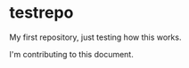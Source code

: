 testrepo
========

My first repository, just testing how this works.

I'm contributing to this document.
